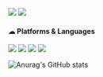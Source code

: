 <!--
### Hi there 👋
**najiyeon/najiyeon** is a ✨ _special_ ✨ repository because its `README.md` (this file) appears on your GitHub profile.

Here are some ideas to get you started:

- 🔭 I’m currently working on ...
- 🌱 I’m currently learning ...
- 👯 I’m looking to collaborate on ...
- 🤔 I’m looking for help with ...
- 💬 Ask me about ...
- 📫 How to reach me: ...
- 😄 Pronouns: ...
- ⚡ Fun fact: ...
-->

<a href="mailto:skwldus@hanyang.ac.kr" target="_blank"><img src="https://img.shields.io/badge/skwldus@hanyang.ac.kr-EA4335?style=flat-square&logo=gmail&logoColor=FFFFFF"/></a>
<a href="https://www.instagram.com/o2o1o5/" target="_blank"><img src="https://img.shields.io/badge/o2o1o5-E4405F?style=flat-square&logo=instagram&logoColor=FFFFFF"/></a>

#### ☁ Platforms & Languages
<img src="https://img.shields.io/badge/Android-3DDC84?style=flat-square&logo=Android&logoColor=white"></a>
<img src="https://img.shields.io/badge/Flutter-02569B?style=flat-square&logo=Flutter&logoColor=white"></a>
<img src="https://img.shields.io/badge/C-A8B9CC?style=flat-square&logo=C&logoColor=white"></a>
<img src="https://img.shields.io/badge/Java-007396?style=flat&logo=Java&logoColor=white"/>


![Anurag's GitHub stats](https://github-readme-stats.vercel.app/api?username=najiyeon&show_icons=true&theme=radical)
